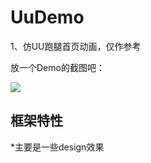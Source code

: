 # UuDemo
1、仿UU跑腿首页动画，仅作参考
 
  
放一个Demo的截图吧：
  
<image src="https://github.com/KevinLiu9527/UuDemo/blob/master/img/UU%E8%B7%91%E8%85%BF%E4%BE%8B%E5%AD%90.gif"/>

## 框架特性
*主要是一些design效果

